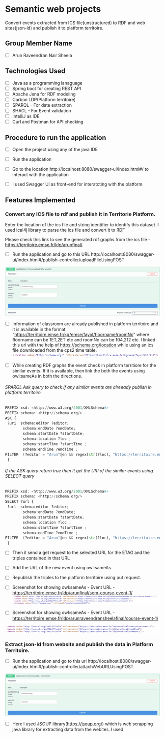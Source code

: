 # Semantic web projects 

Convert events extracted from ICS file(unstructured) to RDF and web sites(json-ld) and publish it to platform territoire.

## Group Member Name 

- [ ] Arun Raveendran Nair Sheela 

## Technologies Used 
- [ ] Java as a programming lanaguage 
- [ ] Spring boot for creating REST API
- [ ] Apache Jena for RDF modeling 
- [ ] Carbon LDP(Platform territoire)
- [ ] SPARQL -  For date extraction 
- [ ] SHACL -  For Event validation
- [ ] IntelliJ as IDE
- [ ] Curl and Postman for API checking

## Procedure to run the application

- [ ] Open the project using any of the java IDE
- [ ] Run the application 
- [ ] Go to the location http://localhost:8080/swagger-ui/index.html#/ to interact with the application 
- [ ] I used Swagger UI as front-end for interatcting with the platform



## Features Implemented

### Convert any ICS file to rdf and publish it in Territorie Platform.

Enter the location of the ics file and string identifier to identify this dataset. I used ical4j library to parse the ics file and convert it to RDF

Please check this link to see the generated rdf graphs from the ics file -  https://territoire.emse.fr/ldp/arunfinal/.

- [ ] Run the application and go to this URL http://localhost:8080/swagger-ui/index.html#/publish-controller/uploadFileUsingPOST

![ScreenShot](./images/uploadurl.PNG)



- [ ] Information of classroom are already published in platform territoire and it is available in the format "https://territoire.emse.fr/kg/emse/fayol/floorname/roomNo"  where floorname can be 1ET,2ET etc and roomNo can be 104,212 etc.  I linked this url with the help of https://schema.org/location while using an  ics file downloaded from the cps2 time table. 
![ScreenShot](./images/loca.PNG)

- [ ] While creating RDF graphs the event check in platform territiore for the similar events. If it is available, then link the both the events using owl:sameAs in both the directions.

###### SPARQL Ask query to check if any similar events are alreeady publish in platform territoire
```python 
PREFIX xsd: <http://www.w3.org/2001/XMLSchema#>
PREFIX schema: <http://schema.org/>
ASK {  
 ?uri  schema:editor ?editor;
        schema:endDate ?endDate;
        schema:startDate ?startDate;
        schema:location ?loc ;
        schema:startTime ?startTime ;
        schema:endTime ?endTime ;
FILTER  (?editor = "Arun"@en && regex(str(?loc), "https://territoire.emse.fr/kg/emse/fayol/2ET/212") &&  ?endDate = "2023-01-06"^^xsd:date &&  ?startDate = "2023-01-06"^^xsd:date && ?startTime = "11:00:00"^^xsd:time && ?endTime = "11:00:00"^^xsd:time )
 }
```     

###### If the ASK query return true then it get the URI of the similar events using SELECT query 
```python 
PREFIX xsd: <http://www.w3.org/2001/XMLSchema#>
PREFIX schema: <http://schema.org/>
SELECT ?url {  
 ?url  schema:editor ?editor;
        schema:endDate ?endDate;
        schema:startDate ?startDate;
        schema:location ?loc ;
        schema:startTime ?startTime ;
        schema:endTime ?endTime ;
FILTER  (?editor = "Arun"@en && regex(str(?loc), "https://territoire.emse.fr/kg/emse/fayol/2ET/212") &&  ?endDate = "2023-01-06"^^xsd:date &&  ?startDate = "2023-01-06"^^xsd:date && ?startTime = "11:00:00"^^xsd:time && ?endTime = "11:00:00"^^xsd:time )
 }
 ```  
- [ ] Then it send a get request to the selected URL for the ETAG and the triples contained in that URL 
- [ ] Add the URL of the new event using owl:sameAs
- [ ] Republish the triples to the platform territoire using put request.


- [ ] Screenshot for showing owl:sameAs -  Event URL -  https://territoire.emse.fr/ldp/arunfinal/sem-course-event-1/
![ScreenShot](./images/owlSameas.PNG)

- [ ] Screenshot for showing owl:sameAs -  Event URL -  https://territoire.emse.fr/ldp/arunraveendransheelafinal/course-event-1/

![ScreenShot](./images/owlsamesas2.PNG)

### Extract json-ld from website and publish the data in Platform Territoire.

- [ ] Run the application and go to this url http://localhost:8080/swagger-ui/index.html#/publish-controller/attachWebURLUsingPOST

![ScreenShot](./images/webrdfextraction.PNG)

- [ ] Here I used JSOUP library(https://jsoup.org/) which is web scrapping java library for extracting data from the webites. I used <script/> tag with content-type "application/json-ld"  for the extraction. 

- [ ] While creating RDF graphs the event check in platform territiore for the similar events. If it is available, then link the both the events using owl:sameAs in both the directions.

###### SPARQL Ask query to check if any similar events are alreeady publish in platform territoire
```python 
PREFIX xsd: <http://www.w3.org/2001/XMLSchema#>
PREFIX schema: <http://schema.org/>
ASK {  
 ?uri  schema:editor ?editor;
        schema:startDate ?startDate;
        schema:name ?eventName ;
        schema:endDate ?endDate ;
        schema:location ?loc.
?loc schema:name ?placeName ;  
FILTER  (?editor = "Arun"@en &&  ?endDate = "2023-12-28"^^schema:Date &&  ?startDate = "2023-01-12"^^schema:Date && ?eventName = "Marché de Chavanelle" && ?placeName = "Place Chavanelle")
}
``` 

###### If the ASK query return true then it get the URI of the similar events using SELECT query 
```python 
PREFIX xsd: <http://www.w3.org/2001/XMLSchema#>
PREFIX schema: <http://schema.org/>
SELECT ?url {  
 ?url  schema:editor ?editor;
        schema:startDate ?startDate;
        schema:name ?eventName ;
        schema:endDate ?endDate ;
        schema:location ?loc.
?loc schema:name ?placeName ;  
FILTER  (?editor = "Arun"@en &&  ?endDate = "2023-12-28"^^schema:Date &&  ?startDate = "2023-01-12"^^schema:Date && ?eventName = "Marché de Chavanelle" && ?placeName = "Place Chavanelle")
}
 ```  
- [ ] Then it send a get request to the selected URL for the ETAG and the triples contained in that URL 
- [ ] Add the URL of the new event using owl:sameAs
- [ ] Republish the triples to the platform territoire using put request.



### Add attendees for the selected course

- [ ] User need to enter the course name, start data and attendee name.  Based on this information the with the help of a SPARQL query I find the URL of the corresponding events.  Go to this url to enter these information -  http://localhost:8080/swagger-ui/index.html#/attendee-controller/
addAttendeeUsingPOST 

![ScreenShot](./images/addattendee.PNG)
- [ ] Then send a get request to get the ETAG and triples 
- [ ] Add the attendee and republish the event using put request 


![ScreenShot](./images/addattendeerdf.PNG)

###### SPARQL query to get the URI from course name and startDate
```python 
PREFIX xsd: <http://www.w3.org/2001/XMLSchema#>
PREFIX schema: <http://schema.org/>
SELECT ?url ?serialNumber
 WHERE {  
      ?url schema:accessibilitySummary ?summary ;
       schema:startDate ?startDate ;
       schema:editor ?eitor ;
        FILTER (regex(?summary, "%s" , "i" ) && (?startDate = "%s"^^xsd:date) && (?eitor = "Arun"@en)) .
 }
 ``` 

 ### Filter events in saint-etienne that are courses

 - [ ] I added a class https://schema.org/CourseInstance to seperate the courses and other event. 

 - [ ] Filter these events using the below REST API(Get Request) -  go to this link http://localhost:8080/swagger-ui/index.html#/event-controller/getEventsThatAreCoursesUsingGET  and execute 

 ![ScreenShot](./images/courses.PNG)

```python 
PREFIX xsd: <http://www.w3.org/2001/XMLSchema#>
PREFIX schema: <http://schema.org/>
PREFIX rdf: <http://www.w3.org/1999/02/22-rdf-syntax-ns#>
PREFIX owl: <http://www.w3.org/2002/07/owl#>              
select  ?uri ?sameAs
WHERE   
 {
?uri a schema:CourseInstance;
           schema:editor ?editor ;
          schema:serialNumber ?serialNumber ; 
          owl:sameAs ?sameAs ; 
FILTER (?editor = "Arun"@en && regex(?serialNumber,"sem-", "i")) .
 }
 ``` 
- [ ] Again the sparql result is converted to rdf graph and it is available as response
- [ ] Below shows a example rdf graph when you execute this REST API

 ```python
@prefix owl:    <http://www.w3.org/2002/07/owl#> .
@prefix schema: <http://schema.org/> .
@prefix xsd:    <http://www.w3.org/2001/XMLSchema#> .

<http://localhost:8080/Event/saintetienne/courses>
        a                schema:EventSeries ;
        schema:category  "Events that are  Courses in Saint-Etienne" ;
        rdfs:comment     "Events in saint-etienne that are courses " ;
        [ schema:event  [ a           schema:Event ;
                  schema:url  "https://territoire.emse.fr/ldp/arunfinal/examsem-14/"^^xsd:anyURI ;
                  owl:sameAs  "https://territoire.emse.fr/ldp/arunfinal/sem-course-event-14/"^^xsd:anyURI , "https://territoire.emse.fr/ldp/arunraveendransheelafinal/course-event-14/"^^xsd:anyURI
                ] ;
         schema:event  [ a           schema:Event ;
                  schema:url  "https://territoire.emse.fr/ldp/arunfinal/sem-course-event-64/"^^xsd:anyURI ;
                  owl:sameAs  "https://territoire.emse.fr/ldp/arunraveendransheelafinal/course-event-64/"^^xsd:anyURI
                ] ;

    ] .

 ``` 

  ### Filter events in saint-etienne that are not courses
 ```python
PREFIX xsd: <http://www.w3.org/2001/XMLSchema#>
PREFIX schema: <http://schema.org/>
PREFIX owl: <http://www.w3.org/2002/07/owl#>
PREFIX rdf: <http://www.w3.org/1999/02/22-rdf-syntax-ns#>
               
select ?uri ?sameAs
WHERE   
 {
?uri schema:location ?obj ;
    schema:serialNumber ?serialNumber ; 
    owl:sameAs ?sameAs;
      schema:editor ?editor .
?obj schema:address ?address . 
?address  schema:addressLocality ?cityName .
FILTER (?editor = "Arun"@en && ?cityName = "Saint-Étienne" && regex(?serialNumber,"sem-", "i")) .
FILTER NOT EXISTS { ?uri rdf:type schema:CourseInstance .}
}
 ```

  ### List of upcoming events 
 ```python
PREFIX xsd: <http://www.w3.org/2001/XMLSchema#>
PREFIX schema: <http://schema.org/>
PREFIX rdf: <http://www.w3.org/1999/02/22-rdf-syntax-ns#>
PREFIX owl: <http://www.w3.org/2002/07/owl#>              
select  ?uri  ?sameAs
WHERE   
 {
?uri a schema:CourseInstance;
schema:editor ?editor ;
schema:startDate ?startDate;
schema:serialNumber ?serialNumber ; 
owl:sameAs ?sameAs ; 
FILTER (?editor = "Arun"@en && ?startDate > "2023-01-01"^^xsd:date && regex(?serialNumber,"sem-", "i")) .
 }
 ```


  ### List of events in a particular room 

   ![ScreenShot](./images/getroom.PNG)
 ```python
PREFIX xsd: <http://www.w3.org/2001/XMLSchema#>
PREFIX schema: <http://schema.org/>
PREFIX owl: <http://www.w3.org/2002/07/owl#>
SELECT ?uri ?sameAs {  
 ?uri  schema:editor ?editor;
        schema:location ?loc ;
        owl:sameAs ?sameAs ;
               schema:serialNumber ?serialNumber ; 
FILTER  (?editor = "Arun"@en && regex(str(?loc), "104") && regex(?serialNumber, "sem-", "i" ))
 }
 ```

  ### List of attendees for an course

  get the list of attendeed  -  http://localhost:8080/swagger-ui/index.html#/get-event-controller/getAttendeesOfAEventsUsingGET
 ![ScreenShot](./images/gettattend.PNG)

 ```python
 PREFIX schema: <http://schema.org/>
PREFIX rdf: <http://www.w3.org/1999/02/22-rdf-syntax-ns#>               
select ?uri ?attendee
WHERE   
 {
?uri
    schema:serialNumber ?serialNumber ; 
      schema:editor ?editor ;
      schema:startDate ?startDate ; 
      schema:accessibilitySummary ?summary ; 
      schema:attendees ?attendees. 
?attendees schema:attendee ?attendee ;
FILTER (?editor = "Arun"@en && regex(?serialNumber,"sem-", "i") && regex(?summary,"semantic", "i") && ?startDate="2022-12-16"^^xsd:date) .
}
```

- [ ] Response 

```python
@prefix owl:    <http://www.w3.org/2002/07/owl#> .
@prefix rdfs:   <http://www.w3.org/2000/01/rdf-schema> .
@prefix schema: <http://schema.org/> .
@prefix xsd:    <http://www.w3.org/2001/XMLSchema#> .

<http://localhost:8080/course/attendees/>
        schema:attendee  [ a                schema:Person ;
                           schema:attendee  "VishnuArun" , "ArunVishnu" , "vishnu" , "Arun"
                         ] ;
        schema:event     <https://territoire.emse.fr/ldp/arunfinal/sem-course-event-1/> .

 ```
  ### SHACL validation for an Event 

  - [ ] SHACL validation is based serial number for each event 

   ![ScreenShot](./images/shaclvalidation.PNG)


```python
@prefix dash: <http://datashapes.org/dash#> .
@prefix rdf: <http://www.w3.org/1999/02/22-rdf-syntax-ns#> .
@prefix rdfs: <http://www.w3.org/2000/01/rdf-schema#> .
@prefix schema: <http://schema.org/> .
@prefix sh: <http://www.w3.org/ns/shacl#> .
@prefix xsd: <http://www.w3.org/2001/XMLSchema#> .

schema:Event
    a sh:NodeShape ;
    sh:targetClass schema:Event ;
    sh:property [
        sh:path schema:startDate ;
        sh:or (
      [
        sh:datatype xsd:date ;
      ]
      [
        sh:datatype xsd:dateTime ;
      ]
    ) ;
        sh:minCount 1 ;
        sh:maxCount 1 ;
        sh:name "start date" ;
        sh:severity sh:Violation ;
    ] ;

  sh:property [
        sh:path schema:endDate ;
        sh:or (
      [
        sh:datatype xsd:date ;
      ]
      [
        sh:datatype xsd:dateTime ;
      ]
    ) ;
        sh:minCount 1 ;
        sh:maxCount 1 ;
        sh:name "end date" ;
        sh:severity sh:Violation ;
    ] ;
  sh:property [
        sh:path schema:startTime ;
        sh:or (
      [
        sh:datatype xsd:time ;
      ]
      [
        sh:datatype xsd:dateTime ;
      ]
    ) ;
        sh:minCount 1 ;
        sh:maxCount 1 ;
        sh:name "start time" ;
         sh:severity sh:Violation ;
    ] ;

  sh:property [
        sh:path schema:endTime ;
        sh:or (
      [
        sh:datatype xsd:time ;
      ]
      [
        sh:datatype xsd:dateTime ;
      ]
    ) ;
        sh:minCount 1 ;
        sh:maxCount 1 ;
        sh:name "end time" ;
        sh:severity sh:Violation ;
    ] ;
  sh:property [
        sh:path schema:location ;
        sh:minCount 1 ;
        sh:maxCount 1 ;
        sh:name "location" ;
        sh:severity sh:Violation ;
        sh:pattern "^https://territoire.emse.fr/kg/emse/fayol/";
        sh:flags "i" ;
        sh:nodeKind sh:IRI ;
    ] ;
 sh:property [
        sh:path schema:instructor ;
        sh:minCount 1 ;
        sh:maxCount 1 ;
        sh:name "instructor" ;
        sh:severity sh:Warning ;
        sh:languageIn "@en" ; 
    ];
 sh:property [
        sh:path schema:organizer ;
        sh:minCount 1 ;
        sh:maxCount 1 ;
        sh:name "organizer" ;
        sh:severity sh:Warning ;
    ].

 ```
  ### SHACL validation to check that an event is organized by UJM or EMSE

  ![ScreenShot](./images/oragnizer.PNG)

 ```python
  @prefix schema: <http://schema.org/> .
@prefix sh: <http://www.w3.org/ns/shacl#> .
@prefix xsd: <http://www.w3.org/2001/XMLSchema#> .

schema:EventShape
	a sh:NodeShape ;
	sh:targetClass schema:Event ;
	sh:property [
		sh:path schema:organizer ;
		sh:minCount 1 ;
		sh:maxCount 1 ;
                sh:or (
                       [
                        sh:hasValue "UJM" ;
                       ]
                       [
                        sh:hasValue "EMSE" ;
                       ]
                       ) ;
	               ] . 
```














